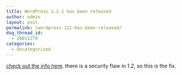 ```yaml
---
title: WordPress 1.2.1 has been released
author: admin
layout: post
permalink: /wordpress-121-has-been-released/
dsq_thread_id:
  - 26011279
categories:
  - Uncategorized
---
```

[check out the info here][1]. there is a security flaw in 1.2, so this is the fix.

 [1]: http://wordpress.org/development/2004/10/wp-121/
